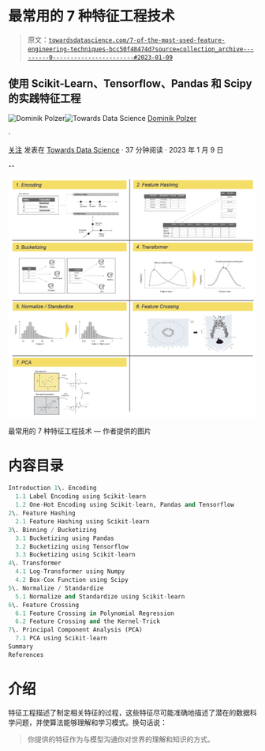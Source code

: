 # 最常用的 7 种特征工程技术

> 原文：[`towardsdatascience.com/7-of-the-most-used-feature-engineering-techniques-bcc50f48474d?source=collection_archive---------0-----------------------#2023-01-09`](https://towardsdatascience.com/7-of-the-most-used-feature-engineering-techniques-bcc50f48474d?source=collection_archive---------0-----------------------#2023-01-09)

## 使用 Scikit-Learn、Tensorflow、Pandas 和 Scipy 的实践特征工程

[](https://dmnkplzr.medium.com/?source=post_page-----bcc50f48474d--------------------------------)![Dominik Polzer](https://dmnkplzr.medium.com/?source=post_page-----bcc50f48474d--------------------------------)[](https://towardsdatascience.com/?source=post_page-----bcc50f48474d--------------------------------)![Towards Data Science](https://towardsdatascience.com/?source=post_page-----bcc50f48474d--------------------------------) [Dominik Polzer](https://dmnkplzr.medium.com/?source=post_page-----bcc50f48474d--------------------------------)

·

[关注](https://medium.com/m/signin?actionUrl=https%3A%2F%2Fmedium.com%2F_%2Fsubscribe%2Fuser%2F3ab8d3143e32&operation=register&redirect=https%3A%2F%2Ftowardsdatascience.com%2F7-of-the-most-used-feature-engineering-techniques-bcc50f48474d&user=Dominik+Polzer&userId=3ab8d3143e32&source=post_page-3ab8d3143e32----bcc50f48474d---------------------post_header-----------) 发表在 [Towards Data Science](https://towardsdatascience.com/?source=post_page-----bcc50f48474d--------------------------------) · 37 分钟阅读 · 2023 年 1 月 9 日 [](https://medium.com/m/signin?actionUrl=https%3A%2F%2Fmedium.com%2F_%2Fvote%2Ftowards-data-science%2Fbcc50f48474d&operation=register&redirect=https%3A%2F%2Ftowardsdatascience.com%2F7-of-the-most-used-feature-engineering-techniques-bcc50f48474d&user=Dominik+Polzer&userId=3ab8d3143e32&source=-----bcc50f48474d---------------------clap_footer-----------)

--

[](https://medium.com/m/signin?actionUrl=https%3A%2F%2Fmedium.com%2F_%2Fbookmark%2Fp%2Fbcc50f48474d&operation=register&redirect=https%3A%2F%2Ftowardsdatascience.com%2F7-of-the-most-used-feature-engineering-techniques-bcc50f48474d&source=-----bcc50f48474d---------------------bookmark_footer-----------)![](img/38d0b2c91b74d55357c4d376ef78449e.png)

最常用的 7 种特征工程技术 — 作者提供的图片

# 内容目录

```py
Introduction 1\. Encoding
  1.1 Label Encoding using Scikit-learn
  1.2 One-Hot Encoding using Scikit-learn, Pandas and Tensorflow
2\. Feature Hashing
  2.1 Feature Hashing using Scikit-learn
3\. Binning / Bucketizing
  3.1 Bucketizing using Pandas
  3.2 Bucketizing using Tensorflow
  3.3 Bucketizing using Scikit-learn
4\. Transformer
  4.1 Log-Transformer using Numpy
  4.2 Box-Cox Function using Scipy
5\. Normalize / Standardize
  5.1 Normalize and Standardize using Scikit-learn
6\. Feature Crossing
  6.1 Feature Crossing in Polynomial Regression
  6.2 Feature Crossing and the Kernel-Trick
7\. Principal Component Analysis (PCA)
  7.1 PCA using Scikit-learn
Summary
References
```

# 介绍

特征工程描述了制定相关特征的过程，这些特征尽可能准确地描述了潜在的数据科学问题，并使算法能够理解和学习模式。换句话说：

> 你提供的特征作为与模型沟通你对世界的理解和知识的方式。
